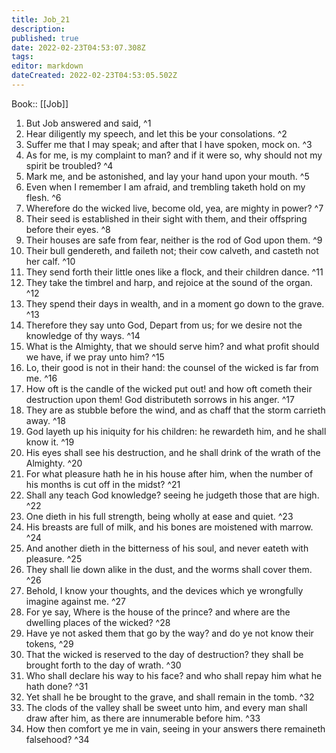 ```yaml
---
title: Job_21
description: 
published: true
date: 2022-02-23T04:53:07.308Z
tags: 
editor: markdown
dateCreated: 2022-02-23T04:53:05.502Z
---
```


 Book:: [[Job]]
 1. But Job answered and said, ^1
 2. Hear diligently my speech, and let this be your consolations. ^2
 3. Suffer me that I may speak; and after that I have spoken, mock on. ^3
 4. As for me, is my complaint to man? and if it were so, why should not my spirit be troubled? ^4
 5. Mark me, and be astonished, and lay your hand upon your mouth. ^5
 6. Even when I remember I am afraid, and trembling taketh hold on my flesh. ^6
 7. Wherefore do the wicked live, become old, yea, are mighty in power? ^7
 8. Their seed is established in their sight with them, and their offspring before their eyes. ^8
 9. Their houses are safe from fear, neither is the rod of God upon them. ^9
 10. Their bull gendereth, and faileth not; their cow calveth, and casteth not her calf. ^10
 11. They send forth their little ones like a flock, and their children dance. ^11
 12. They take the timbrel and harp, and rejoice at the sound of the organ. ^12
 13. They spend their days in wealth, and in a moment go down to the grave. ^13
 14. Therefore they say unto God, Depart from us; for we desire not the knowledge of thy ways. ^14
 15. What is the Almighty, that we should serve him? and what profit should we have, if we pray unto him? ^15
 16. Lo, their good is not in their hand: the counsel of the wicked is far from me. ^16
 17. How oft is the candle of the wicked put out! and how oft cometh their destruction upon them! God distributeth sorrows in his anger. ^17
 18. They are as stubble before the wind, and as chaff that the storm carrieth away. ^18
 19. God layeth up his iniquity for his children: he rewardeth him, and he shall know it. ^19
 20. His eyes shall see his destruction, and he shall drink of the wrath of the Almighty. ^20
 21. For what pleasure hath he in his house after him, when the number of his months is cut off in the midst? ^21
 22. Shall any teach God knowledge? seeing he judgeth those that are high. ^22
 23. One dieth in his full strength, being wholly at ease and quiet. ^23
 24. His breasts are full of milk, and his bones are moistened with marrow. ^24
 25. And another dieth in the bitterness of his soul, and never eateth with pleasure. ^25
 26. They shall lie down alike in the dust, and the worms shall cover them. ^26
 27. Behold, I know your thoughts, and the devices which ye wrongfully imagine against me. ^27
 28. For ye say, Where is the house of the prince? and where are the dwelling places of the wicked? ^28
 29. Have ye not asked them that go by the way? and do ye not know their tokens, ^29
 30. That the wicked is reserved to the day of destruction? they shall be brought forth to the day of wrath. ^30
 31. Who shall declare his way to his face? and who shall repay him what he hath done? ^31
 32. Yet shall he be brought to the grave, and shall remain in the tomb. ^32
 33. The clods of the valley shall be sweet unto him, and every man shall draw after him, as there are innumerable before him. ^33
 34. How then comfort ye me in vain, seeing in your answers there remaineth falsehood? ^34
